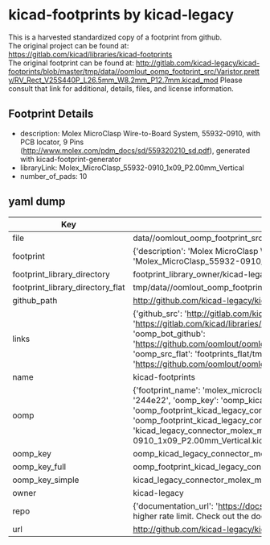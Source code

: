 # kicad-footprints by kicad-legacy  
This is a harvested standardized copy of a footprint from github.  
The original project can be found at:  
https://gitlab.com/kicad/libraries/kicad-footprints  
The original footprint can be found at:
http://gitlab.com/kicad-legacy/kicad-footprints/blob/master/tmp/data//oomlout_oomp_footprint_src/Varistor.pretty/RV_Rect_V25S440P_L26.5mm_W8.2mm_P12.7mm.kicad_mod
Please consult that link for additional, details, files, and license information.  
## Footprint Details
* description: Molex MicroClasp Wire-to-Board System, 55932-0910, with PCB locator, 9 Pins (http://www.molex.com/pdm_docs/sd/559320210_sd.pdf), generated with kicad-footprint-generator  
* libraryLink: Molex_MicroClasp_55932-0910_1x09_P2.00mm_Vertical  
* number_of_pads: 10  
## yaml dump  
| Key | Value |  
| --- | --- |  
| file | data//oomlout_oomp_footprint_src/kicad-footprints/Connector_Molex.pretty/Molex_MicroClasp_55932-0910_1x09_P2.00mm_Vertical.kicad_mod |  
| footprint | {'description': 'Molex MicroClasp Wire-to-Board System, 55932-0910, with PCB locator, 9 Pins (http://www.molex.com/pdm_docs/sd/559320210_sd.pdf), generated with kicad-footprint-generator', 'libraryLink': 'Molex_MicroClasp_55932-0910_1x09_P2.00mm_Vertical', 'number_of_pads': 10} |  
| footprint_library_directory | footprint_library_owner/kicad-legacy_kicad-footprints |  
| footprint_library_directory_flat | tmp/data//oomlout_oomp_footprint_src/footprints_flat/kicad_legacy_connector_molex_molex_microclasp_55932_0910_1x09_p2_00mm_vertical/working |  
| github_path | http://github.com/kicad-legacy/kicad-footprints/blob/master/tmp/data//oomlout_oomp_footprint_src/Connector_Molex.pretty/Molex_MicroClasp_55932-0910_1x09_P2.00mm_Vertical.kicad_mod |  
| links | {'github_src': 'http://gitlab.com/kicad-legacy/kicad-footprints/blob/master/tmp/data//oomlout_oomp_footprint_src/Varistor.pretty/RV_Rect_V25S440P_L26.5mm_W8.2mm_P12.7mm.kicad_mod', 'github_src_repo': 'https://gitlab.com/kicad/libraries/kicad-footprints', 'oomp_bot': 'tmp/data//oomlout_oomp_footprint_src/footprints/kicad_legacy_connector_molex_molex_microclasp_55932_0910_1x09_p2_00mm_vertical/working', 'oomp_bot_github': 'https://github.com/oomlout/oomlout_oomp_footprint_bot/tree/main/tmp/data//oomlout_oomp_footprint_src/footprints/kicad_legacy_connector_molex_molex_microclasp_55932_0910_1x09_p2_00mm_vertical/working', 'oomp_src_flat': 'footprints_flat/tmp/data//oomlout_oomp_footprint_src/footprints_flat/kicad_legacy_connector_molex_molex_microclasp_55932_0910_1x09_p2_00mm_vertical/working', 'oomp_src_flat_github': 'https://github.com/oomlout/oomlout_oomp_footprint_src/tree/main/tmp/data//oomlout_oomp_footprint_src/footprints_flat/kicad_legacy_connector_molex_molex_microclasp_55932_0910_1x09_p2_00mm_vertical/working'} |  
| name | kicad-footprints |  
| oomp | {'footprint_name': 'molex_microclasp_55932_0910_1x09_p2_00mm_vertical', 'library_name': 'connector_molex', 'md5': '244e22d923207249d619563e109e2695', 'md5_10': '244e22d923', 'md5_5': '244e2', 'md5_6': '244e22', 'oomp_key': 'oomp_kicad_legacy_connector_molex_molex_microclasp_55932_0910_1x09_p2_00mm_vertical', 'oomp_key_extra': 'oomp_footprint_kicad_legacy_connector_molex_molex_microclasp_55932_0910_1x09_p2_00mm_vertical', 'oomp_key_full': 'oomp_footprint_kicad_legacy_connector_molex_molex_microclasp_55932_0910_1x09_p2_00mm_vertical_244e22', 'oomp_key_simple': 'kicad_legacy_connector_molex_molex_microclasp_55932_0910_1x09_p2_00mm_vertical', 'original_filename': 'data//oomlout_oomp_footprint_src/kicad-footprints/Connector_Molex.pretty/Molex_MicroClasp_55932-0910_1x09_P2.00mm_Vertical.kicad_mod', 'owner_name': 'kicad_legacy'} |  
| oomp_key | oomp_kicad_legacy_connector_molex_molex_microclasp_55932_0910_1x09_p2_00mm_vertical |  
| oomp_key_full | oomp_footprint_kicad_legacy_connector_molex_molex_microclasp_55932_0910_1x09_p2_00mm_vertical |  
| oomp_key_simple | kicad_legacy_connector_molex_molex_microclasp_55932_0910_1x09_p2_00mm_vertical |  
| owner | kicad-legacy |  
| repo | {'documentation_url': 'https://docs.github.com/rest/overview/resources-in-the-rest-api#rate-limiting', 'message': "API rate limit exceeded for 84.66.142.224. (But here's the good news: Authenticated requests get a higher rate limit. Check out the documentation for more details.)"} |  
| url | http://github.com/kicad-legacy/kicad-footprints |  

